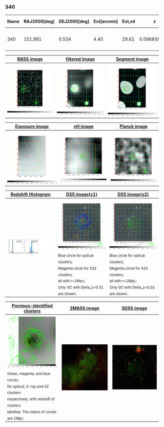 <div STYLE="page-break-after: always;"></div>

### 340

|Name|RAJ2000[deg]|DEJ2000[deg] |Ext[arcmin]| Ext,ml | z | z_src| C|GC(XSZ,Delta_z<0.01)| GC(OPT,Delta_z<0.01)|GC| R_sig[arcmin] | R500[arcmin] | R500[Mpc]| CRsig[c/s] | CR500[c/s] |L500[1E44 erg/s]|F500[1E-12 erg/s/cm^2]| M500[1E14 Msun]|Tx[keV]|Cnt_sig|Beta|Rc[arcmin]|Comment|Alias|
|---|---|---|---|---|---|------|---|--------|---------|----------|---|---|---|---|---|---|---|---|---|---|---|---|---|---|
|340| 151.981| 0.534| 4.40| 29.61| 0.0968(0.005)| z1, z_xsz| B| F20, MCXC| A, N, RM| A, C, F20, MCXC, N, W| 10.750| 6.859| 0.737| 0.089(0.028)| 0.084(0.027)| 0.368(0.076)| 1.557(0.320)| 1.25(0.13)| 2.53(0.17)| 37.9| 0.872(-0.144+0.091)| 6.691(-1.275+1.023)| -| k502|

|[RASS image](../image/340/340_img.pdf)|[filtered image](../image/340/340_fil.pdf)|[Segment image](../image/340/340_seg.pdf)|
|-------------------|--------------------|-------------------|
| <img src="../image/340/340_img.png" width="300">  | <img src="../image/340/340_fil.png" width="300">   | <img src="../image/340/340_seg.png" width="300">  |

|[Exposure image](../image/340/340_mex.pdf)| [nH image](../image/340/340_nh.pdf)| [Planck image](../image/340/340_p.pdf)|
|-------------------|--------------------|-------------------|
|<img src="../image/340/340_mex.png" width="300">   | <img src="../image/340/340_nh.png" width="300">    | <img src="../image/340/340_p.png" width="300"> |

|[Redshift Histogram](../image/340/340_zg.pdf) | [DSS image(z1)](../image/340/340_dss_z1.pdf)      |  [DSS image(z2)](../image/340/340_dss_z2.pdf)    |
|-------------------|--------------------|-------------------|
|<img src="../image/340/340_zg.png" width="300"> |<img src="../image/340/340_dss_z1.png" width="300"> <sub><br>Blue circle for optical clusters; <br>Magenta circle for XSZ clusters; <br>all with r=1Mpc; <br>Only GC with Delta_z<0.01 are shown. </sub>| <img src="../image/340/340_dss_z2.png" width="300"><sub><br>Blue circle for optical clusters; <br>Magenta circle for XSZ clusters; <br>all with r=1Mpc; <br>Only GC with Delta_z<0.01 are shown. </sub> |

|[Previous-identified clusters](../image/340/340_gc.pdf) | [2MASS image](../image/340/340_2mass.pdf)      |[SDSS image](../image/340/340_sdss.pdf)   |
|-------------------|-------------------|-------------------|
|<img src=../image/340/340_gc.png width="300"> <br><sub>Green, magenta, and blue circles <br>for optical, X-ray and SZ clusters <br>respectively, with redshift of clusters <br>labelled. The radius of circles <br>are 1Mpc.</sub>|<img src="../image/340/340_2mass.png" width="300">  | <img src="../image/340/340_sdss.png" width="300">  |




